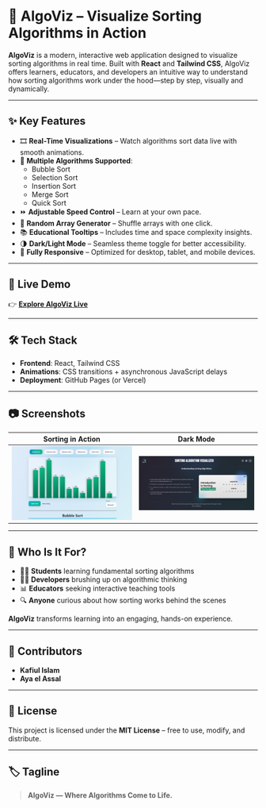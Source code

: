 # 🔢 AlgoViz – Visualize Sorting Algorithms in Action

**AlgoViz** is a modern, interactive web application designed to visualize sorting algorithms in real time. Built with **React** and **Tailwind CSS**, AlgoViz offers learners, educators, and developers an intuitive way to understand how sorting algorithms work under the hood—step by step, visually and dynamically.

---

## ✨ Key Features

- 🎞️ **Real-Time Visualizations** – Watch algorithms sort data live with smooth animations.
- 🔘 **Multiple Algorithms Supported**:
  - Bubble Sort  
  - Selection Sort  
  - Insertion Sort  
  - Merge Sort  
  - Quick Sort  
- ⏩ **Adjustable Speed Control** – Learn at your own pace.
- 🎲 **Random Array Generator** – Shuffle arrays with one click.
- 📚 **Educational Tooltips** – Includes time and space complexity insights.
- 🌗 **Dark/Light Mode** – Seamless theme toggle for better accessibility.
- 📱 **Fully Responsive** – Optimized for desktop, tablet, and mobile devices.

---

## 🚀 Live Demo

👉 **[Explore AlgoViz Live](https://algo-viz-sigma.vercel.app/)**

---

## 🛠️ Tech Stack

- **Frontend**: React, Tailwind CSS  
- **Animations**: CSS transitions + asynchronous JavaScript delays  
- **Deployment**: GitHub Pages (or Vercel)

---

## 📷 Screenshots

| Sorting in Action | Dark Mode |
|-------------------|-----------|
| ![Sorting Demo](./Frontend/public/shorting_Chart.png) | ![Dark Mode](./Frontend/public/dark_mode.png) |

---

## 🎯 Who Is It For?

- 👨‍🎓 **Students** learning fundamental sorting algorithms  
- 👩‍💻 **Developers** brushing up on algorithmic thinking  
- 📊 **Educators** seeking interactive teaching tools  
- 🔍 **Anyone** curious about how sorting works behind the scenes

**AlgoViz** transforms learning into an engaging, hands-on experience.

---

## 🤝 Contributors

- **Kafiul Islam**  
- **Aya el Assal** 

---

## 📄 License

This project is licensed under the **MIT License** – free to use, modify, and distribute.

---

## 🏷️ Tagline

> **AlgoViz — Where Algorithms Come to Life.**
